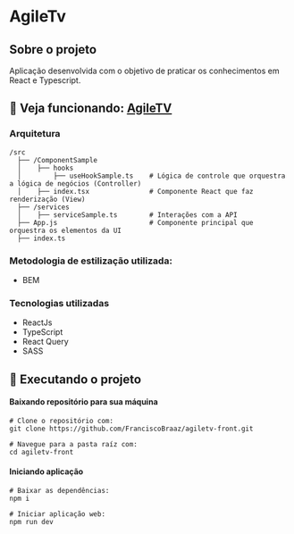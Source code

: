 # AgileTv

## Sobre o projeto
Aplicação desenvolvida com o objetivo de praticar os conhecimentos em React e Typescript.

##  🔽 Veja funcionando: [AgileTV](https://agiletv.netlify.app/)

### Arquitetura

```
/src
  ├── /ComponentSample
  │    ├── hooks
  │        ├── useHookSample.ts    # Lógica de controle que orquestra a lógica de negócios (Controller)
  │    ├── index.tsx               # Componente React que faz renderização (View)    
  ├── /services
  │    ├── serviceSample.ts        # Interações com a API
  ├── App.js                       # Componente principal que orquestra os elementos da UI
  ├── index.ts 
```

### Metodologia de estilização utilizada:
- BEM

### Tecnologias utilizadas
- ReactJs
- TypeScript
- React Query
- SASS

## 👷  Executando o projeto

 #### Baixando repositório para sua máquina
    # Clone o repositório com:
    git clone https://github.com/FranciscoBraaz/agiletv-front.git
    
    # Navegue para a pasta raíz com:
    cd agiletv-front
    
   #### Iniciando aplicação
   
    # Baixar as dependências:
    npm i 
    
    # Iniciar aplicação web:
    npm run dev
